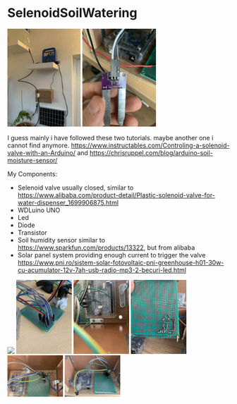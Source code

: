 # SelenoidSoilWatering

<img src="820064F3-1420-4B56-9CCE-E00A49BECA52.jpeg" width="33%"> <img src="4B195FF3-3E5D-43E4-9C49-959739C4AF40.jpeg" width="33%">

I guess mainly i have followed these two tutorials. maybe another one i cannot find anymore.
https://www.instructables.com/Controling-a-solenoid-valve-with-an-Arduino/
and
https://chrisruppel.com/blog/arduino-soil-moisture-sensor/

My Components:
- Selenoid valve usually closed, similar to https://www.alibaba.com/product-detail/Plastic-solenoid-valve-for-water-dispenser_1699906875.html
- WDLuino UNO
- Led
- Diode
- Transistor
- Soil humidity sensor similar to https://www.sparkfun.com/products/13322, but from alibaba
- Solar panel system providing enough current to trigger the valve https://www.pni.ro/sistem-solar-fotovoltaic-pni-greenhouse-h01-30w-cu-acumulator-12v-7ah-usb-radio-mp3-2-becuri-led.html

<img src="175C2456-BFE1-4FF1-9CAF-22F52AE2AB9F.jpeg" width="25%"> <img src="26BCD201-B58A-4D1E-95A5-924830840396.jpeg" width="25%">
<img src="4C202F98-D745-4F1B-A8D8-BB8B3D62CBA8.jpeg" width="25%"> <img src="565F777E-3058-4654-8F77-9197E5C837CA.jpeg" width="25%">
<img src="B60A20D4-067B-41D5-9E75-4EC9C3BD1E48.jpeg" width="25%"> <img src="DAE5B032-9A02-41DE-849F-A987DFFE7C3D.jpeg" width="25%">
